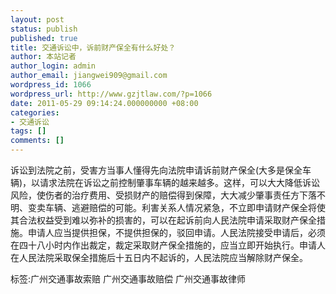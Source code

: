 ```yaml
---
layout: post
status: publish
published: true
title: 交通诉讼中，诉前财产保全有什么好处？
author: 本站记者
author_login: admin
author_email: jiangwei909@gmail.com
wordpress_id: 1066
wordpress_url: http://www.gzjtlaw.com/?p=1066
date: 2011-05-29 09:14:24.000000000 +08:00
categories:
- 交通诉讼
tags: []
comments: []
---
```

诉讼到法院之前，受害方当事人懂得先向法院申请诉前财产保全(大多是保全车辆)，以请求法院在诉讼之前控制肇事车辆的越来越多。这样，可以大大降低诉讼风险，使伤者的治疗费用、受损财产的赔偿得到保障，大大减少肇事责任方下落不明、变卖车辆、逃避赔偿的可能。利害关系人情况紧急，不立即申请财产保全将使其合法权益受到难以弥补的损害的，可以在起诉前向人民法院申请采取财产保全措施。申请人应当提供担保，不提供担保的，驳回申请。人民法院接受申请后，必须在四十八小时内作出裁定，裁定采取财产保全措施的，应当立即开始执行。申请人在人民法院采取保全措施后十五日内不起诉的，人民法院应当解除财产保全。 标签:广州交通事故索赔 广州交通事故赔偿 广州交通事故律师
